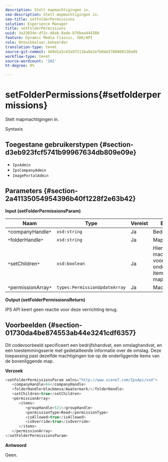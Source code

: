 ```yaml
---
description: Stelt mapmachtigingen in.
seo-description: Stelt mapmachtigingen in.
seo-title: setFolderPermissions
solution: Experience Manager
title: setFolderPermissions
uuid: 3a33034e-df2c-48ab-8ade-b76bea444388
feature: Dynamic Media Classic, SDK/API
role: Ontwikkelaar,beheerder
translation-type: tm+mt
source-git-commit: 469d1a5c43a972116a8a2efb0de5708800130a99
workflow-type: tm+mt
source-wordcount: '102'
ht-degree: 0%

---
```



# setFolderPermissions{#setfolderpermissions}

Stelt mapmachtigingen in.

Syntaxis

## Toegestane gebruikerstypen {#section-d3eb923fcf5741b99967634db809e09e}

* `IpsAdmin`
* `IpsCompanyAdmin`
* `ImagePortalAdmin`

## Parameters {#section-2a41135054954396b40f1228f2e63b42}

**Input (setFolderPermissionsParam)**

| Naam | Type | Vereist | Beschrijving |
|---|---|---|---|
| `*`companyHandle`*` | `xsd:string` | Ja | Bedrijfshandgreep. |
| `*`folderHandle`*` | `xsd:string` | Ja | Mapgreep. |
| `*`setChildren`*` | `xsd:boolean` | Ja | Hiermee stelt u machtigingen in voor onderliggende items die tot de map behoren. |
| `*`permissionArray`*` | `types:PermissionUpdateArray` | Ja | Machtigingenarray. |

**Output (setFolderPermissionsReturn)**

IPS API keert geen reactie voor deze verrichting terug.

## Voorbeelden {#section-01730da4be874553ab44e3241cdf6357}

Dit codevoorbeeld specificeert een bedrijfshandvat, een omslaghandvat, en een toestemmingsserie met gedetailleerde informatie over de omslag. Deze toepassing past dezelfde machtigingen toe op de onderliggende items van de bovenliggende map.

**Verzoek**

```java
<setFolderPermissionsParam xmlns="http://www.scene7.com/IpsApi/xsd">
   <companyHandle>64</companyHandle>
   <folderHandle>blackmesa/Awatermark/</folderHandle>
   <setChildren>true</setChildren>
   <permissionArray>
      <items>
         <groupHandle>521</groupHandle>
         <permissionType>Read</permissionType>
         <isAllowed>true</isAllowed>
         <isOverride>true</isOverride>
      </items>
   </permissionArray>
</setFolderPermissionsParam>
```

**Antwoord**

Geen.
